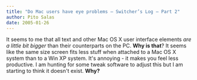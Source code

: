 ```yaml
---
title: "Do Mac users have eye problems – Switcher’s Log – Part 2"
author: Pito Salas
date: 2005-01-26
---
```




It seems to me that all text and other Mac OS X user interface elements _are a
little bit bigger_ than their counterparts on the PC. **Why is that**? It
seems like the same size screen fits less stuff when attached to a Mac OS X
system than to a Win XP system. It's annoying - it makes you feel less
productive. I am hunting for some tweak software to adjust this but I am
starting to think it doesn't exist.  **Why?**


